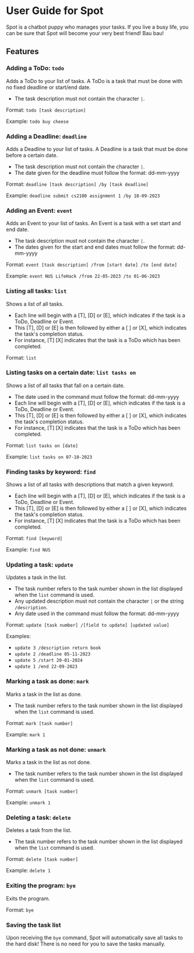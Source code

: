 # User Guide for Spot

Spot is a chatbot puppy who manages your tasks. If you live a busy life, you can be sure that Spot will become your very best friend! Bau bau!

## Features

### Adding a ToDo: `todo`

Adds a ToDo to your list of tasks. A ToDo is a task that must be done with no fixed deadline or start/end date.
- The task description must not contain the character `|`.

Format:
`todo [task description]`

Example: 
`todo buy cheese`

### Adding a Deadline: `deadline`

Adds a Deadline to your list of tasks. A Deadline is a task that must be done before a certain date.
- The task description must not contain the character `|`.
- The date given for the deadline must follow the format: dd-mm-yyyy

Format:
`deadline [task description] /by [task deadline]`

Example:
`deadline submit cs2100 assignment 1 /by 18-09-2023`

### Adding an Event: `event`

Adds an Event to your list of tasks. An Event is a task with a set start and end date.
- The task description must not contain the character `|`.
- The dates given for the start and end dates must follow the format: dd-mm-yyyy

Format:
`event [task description] /from [start date] /to [end date]`

Example:
`event NUS LifeHack /from 22-05-2023 /to 01-06-2023`

### Listing all tasks: `list`

Shows a list of all tasks.
- Each line will begin with a [T], [D] or [E], which indicates if the task is a ToDo, Deadline or Event.
- This [T], [D] or [E] is then followed by either a [ ] or [X], which indicates the task's completion status.
- For instance, [T] [X] indicates that the task is a ToDo which has been completed.

Format:
`list`

### Listing tasks on a certain date: `list tasks on`

Shows a list of all tasks that fall on a certain date.
- The date used in the command must follow the format: dd-mm-yyyy
- Each line will begin with a [T], [D] or [E], which indicates if the task is a ToDo, Deadline or Event.
- This [T], [D] or [E] is then followed by either a [ ] or [X], which indicates the task's completion status.
- For instance, [T] [X] indicates that the task is a ToDo which has been completed.

Format:
`list tasks on [date]`

Example:
`list tasks on 07-10-2023`

### Finding tasks by keyword: `find`

Shows a list of all tasks with descriptions that match a given keyword.
- Each line will begin with a [T], [D] or [E], which indicates if the task is a ToDo, Deadline or Event.
- This [T], [D] or [E] is then followed by either a [ ] or [X], which indicates the task's completion status.
- For instance, [T] [X] indicates that the task is a ToDo which has been completed.

Format:
`find [keyword]`

Example:
`find NUS`

### Updating a task: `update`

Updates a task in the list.
- The task number refers to the task number shown in the list displayed when the `list` command is used.
- Any updated description must not contain the character `|` or the string `/description`.
- Any date used in the command must follow the format: dd-mm-yyyy

Format:
`update [task number] /[field to update] [updated value]`

Examples:
- `update 3 /description return book`
- `update 2 /deadline 05-11-2023`
- `update 5 /start 20-01-2024`
- `update 1 /end 22-09-2023`

### Marking a task as done: `mark`

Marks a task in the list as done. 
- The task number refers to the task number shown in the list displayed when the `list` command is used.

Format:
`mark [task number]`

Example:
`mark 1`

### Marking a task as not done: `unmark`

Marks a task in the list as not done. 
- The task number refers to the task number shown in the list displayed when the `list` command is used.

Format:
`unmark [task number]`

Example:
`unmark 1`

### Deleting a task: `delete`

Deletes a task from the list. 
- The task number refers to the task number shown in the list displayed when the `list` command is used.

Format:
`delete [task number]`

Example:
`delete 1`

### Exiting the program: `bye`

Exits the program.

Format:
`bye`

### Saving the task list

Upon receiving the `bye` command, Spot will automatically save all tasks to the hard disk! There is no need for you to save the tasks manually.